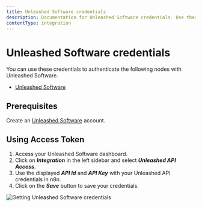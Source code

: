 ```yaml
---
title: Unleashed Software credentials
description: Documentation for Unleashed Software credentials. Use these credentials to authenticate Unleashed Software in n8n, a workflow automation platform.
contentType: integration
---
```


# Unleashed Software credentials

You can use these credentials to authenticate the following nodes with Unleashed Software.

- [Unleashed Software](/integrations/builtin/app-nodes/n8n-nodes-base.unleashedsoftware/)

## Prerequisites

Create an [Unleashed Software](https://www.unleashedsoftware.com/) account.

## Using Access Token

1. Access your Unleashed Software dashboard.
2. Click on ***Integration*** in the left sidebar and select ***Unleashed API Access***.
3. Use the displayed ***API Id*** and ***API Key*** with your Unleashed API credentials in n8n.
4. Click on the ***Save*** button to save your credentials.

![Getting Unleashed Software credentials](/_images/integrations/builtin/credentials/unleashedsoftware/using-access-token.gif)

